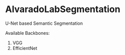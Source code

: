 # AlvaradoLabSegmentation
U-Net based Semantic Segmentation

Available Backbones:

1. VGG
2. EfficientNet
